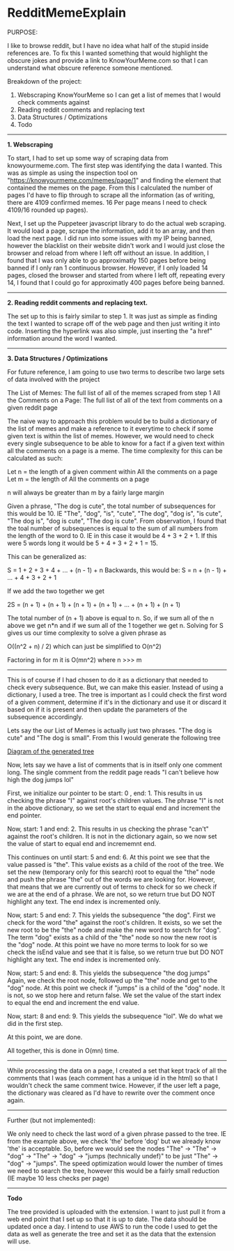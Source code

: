 # RedditMemeExplain

PURPOSE: 

I like to browse reddit, but I have no idea what half of the stupid inside references are. To fix this I wanted something that would highlight the obscure jokes and provide a link to KnowYourMeme.com so that I can understand what obscure reference someone mentioned.

Breakdown of the project:
1. Webscraping KnowYourMeme so I can get a list of memes that I would check comments against
2. Reading reddit comments and replacing text
3. Data Structures / Optimizations
4. Todo

___________________________
<b>1. Webscraping</b>

To start, I had to set up some way of scraping data from knowyourmeme.com. The first step was identifying the data I wanted. This was as simple as using the inspection tool on "https://knowyourmeme.com/memes/page/1" and finding the element that contained the memes on the page. From this I calculated the number of pages I'd have to flip through to scrape all the information (as of writing, there are 4109 confirmed memes. 16 Per page means I need to check 4109/16 rounded up pages).

Next, I set up the Puppeteer javascript library to do the actual web scraping. It would load a page, scrape the information, add it to an array, and then load the next page. I did run into some issues with my IP being banned, however the blacklist on their website didn't work and I would just close the browser and reload from where I left off without an issue. In addition, I found that I was only able to go approximatly 150 pages before being banned if I only ran 1 continuous browser. However, if I only loaded 14 pages, closed the browser and started from where I left off, repeating every 14, I found that I could go for approximatly 400 pages before being banned.
___________________________
<b>2. Reading reddit comments and replacing text.</b>

The set up to this is fairly similar to step 1. It was just as simple as finding the text I wanted to scrape off of the web page and then just writing it into code. Inserting the hyperlink was also simple, just inserting the "a href" information around the word I wanted.
___________________________
<b>3. Data Structures / Optimizations</b>

For future reference, I am going to use two terms to describe two large sets of data involved with the project

The List of Memes: The full list of all of the memes scraped from step 1
All the Comments on a Page: The full list of all of the text from comments on a given reddit page

The naive way to approach this problem would be to build a dictionary of the list of memes and make a reference to it everytime to check if some given text is within the list of memes. However, we would need to check every single subsequence to be able to know for a fact if a given text within all the comments on a page is a meme. The time complexity for this can be calculated as such:

Let n = the length of a given comment within All the comments on a page
Let m = the length of All the comments on a page

n will always be greater than m by a fairly large margin

Given a phrase, "The dog is cute", the total number of subsequences for this would be 10. IE "The", "dog", "is", "cute", "The dog", "dog is", "is cute", "The dog is", "dog is cute", "The dog is cute". From observation, I found that the toal number of subsequences is equal to the sum of all numbers from the length of the word to 0. IE in this case it would be 4 + 3 + 2 + 1. If this were 5 words long it would be 5 + 4 + 3 + 2 + 1 = 15. 

This can be generalized as:

S = 1 + 2 + 3 + 4 + ... + (n - 1) + n
Backwards, this would be:
S = n + (n - 1) + ... + 4 + 3 + 2 + 1

If we add the two together we get

2S = (n + 1) + (n + 1) + (n + 1) + (n + 1) + ... + (n + 1) + (n + 1)

The total number of (n + 1) above is equal to n. So, if we sum all of the n above we get n*n and if we sum all of the 1 together we get n.
Solving for S gives us our time complexity to solve a given phrase as 

O((n^2 + n) / 2) which can just be simplified to O(n^2)

Factoring in for m it is O(mn^2) where n >>> m
___________________________
This is of course if I had chosen to do it as a dictionary that needed to check every subsequence. But, we can make this easier. Instead of using a dictionary, I used a tree. The tree is important as I could check the first word of a given comment, determine if it's in the dictionary and use it or discard it based on if it is present and then update the parameters of the subsequence accordingly.

Lets say the our List of Memes is actually just two phrases. "The dog is cute" and "The dog is small". From this I would generate the following tree

<a href="https://imgur.com/a/c5iaSsg">Diagram of the generated tree</a>

Now, lets say we have a list of comments that is in itself only one comment long. The single comment from the reddit page reads "I can't believe how high the dog jumps lol"

First, we initialize our pointer to be start: 0 , end: 1. This results in us checking the phrase "I" against root's children values. The phrase "I" is not in the above dictionary, so we set the start to equal end and increment the end pointer.

Now, start: 1 and end: 2. This results in us checking the phrase "can't" against the root's children. It is not in the dictionary again, so we now set the value of start to equal end and incrememnt end.

This continues on until start: 5 and end: 6. At this point we see that the value passed is "the". This value exists as a child of the root of the tree. We set the new (temporary only for this search) root to equal the "the" node and push the phrase "the" out of the words we are looking for. However, that means that we are currently out of terms to check for so we check if we are at the end of a phrase. We are not, so we return true but DO NOT highlight any text. The end index is incremented only.

Now, start: 5 and end: 7. This yields the subsequence "the dog". First we check for the word "the" against the root's children. It exists, so we set the new root to be the "the" node and make the new word to search for "dog". The term "dog" exists as a child of the "the" node so now the new root is the "dog" node. At this point we have no more terms to look for so we check the isEnd value and see that it is false, so we return true but DO NOT highlight any text. The end index is incremented only.

Now, start: 5 and end: 8. This yields the subsequence "the dog jumps" Again, we check the root node, followed up the "the" node and get to the "dog" node. At this point we check if "jumps" is a child of the "dog" node. It is not, so we stop here and return false. We set the value of the start index to equal the end and increment the end value.

Now, start: 8 and end: 9. This yields the subsequence "lol". We do what we did in the first step.

At this point, we are done.

All together, this is done in O(mn) time.
___________________________

While processing the data on a page, I created a set that kept track of all the comments that I was (each comment has a unique id in the html) so that I wouldn't check the same comment twice. However, if the user left a page, the dictionary was cleared as I'd have to rewrite over the comment once again.
___________________________

Further (but not implemented): 

We only need to check the last word of a given phrase passed to the tree. IE from the example above, we check 'the' before 'dog' but we already know 'the' is acceptable. So, before we would see the nodes "The" -> "The" -> "dog" -> "The" -> "dog" -> "jumps (technically undef)" to be just "The" -> "dog" -> "jumps". The speed optimization would lower the number of times we need to search the tree, however this would be a fairly small reduction (IE maybe 10 less checks per page)
___________________________
<b>Todo</b>

The tree provided is uploaded with the extension. I want to just pull it from a web end point that I set up so that it is up to date. The data should be updated once a day. I intend to use AWS to run the code I used to get the data as well as generate the tree and set it as the data that the extension will use.

